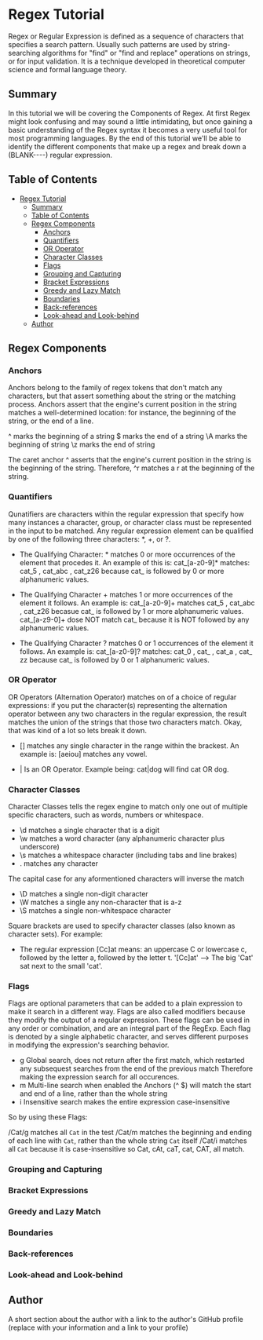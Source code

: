 # Regex Tutorial

Regex or Regular Expression is defined as a sequence of characters that specifies a search pattern. Usually such patterns are used by string-searching algorithms for "find" or "find and replace" operations on strings, or for input validation. It is a technique developed in theoretical computer science and formal language theory.

## Summary

In this tutorial we will be covering the Components of Regex. At first Regex might look confusing and may sound a little intimidating, but once gaining a basic understanding of the Regex syntax it becomes a very useful tool for most programming languages. By the end of this tutorial we'll be able to identify the different components that make up a regex and break down a (BLANK----) regular expression.

## Table of Contents

- [Regex Tutorial](#regex-tutorial)
  - [Summary](#summary)
  - [Table of Contents](#table-of-contents)
  - [Regex Components](#regex-components)
    - [Anchors](#anchors)
    - [Quantifiers](#quantifiers)
    - [OR Operator](#or-operator)
    - [Character Classes](#character-classes)
    - [Flags](#flags)
    - [Grouping and Capturing](#grouping-and-capturing)
    - [Bracket Expressions](#bracket-expressions)
    - [Greedy and Lazy Match](#greedy-and-lazy-match)
    - [Boundaries](#boundaries)
    - [Back-references](#back-references)
    - [Look-ahead and Look-behind](#look-ahead-and-look-behind)
  - [Author](#author)

## Regex Components

### Anchors
Anchors belong to the family of regex tokens that don't match any characters, but that assert something about the string or the matching process. Anchors assert that the engine's current position in the string matches a well-determined location: for instance, the beginning of the string, or the end of a line.

^ marks the beginning of a string
$ marks the end of a string
\A marks the beginning of string
\z marks the end of string

The caret anchor ^ asserts that the engine's current position in the string is the beginning of the string. Therefore, ^r matches a r at the beginning of the string.

### Quantifiers
Qunatifiers are characters within the regular expression that specify how many instances a character, group, or character class must be represented in the input to be matched. Any regular expression element can be qualified by one of the following three characters: *, +, or ?.

* The Qualifying Character: * matches 0 or more occurrences of the element that procedes it. An example of this is:
cat_[a-z0-9]* matches: cat_5 , cat_abc , cat_z26 because cat_ is followed by 0 or more alphanumeric values.

* The Qualifying Character + matches 1 or more occurrences of the element it follows. An example is:
cat_[a-z0-9]+ matches cat_5 , cat_abc , cat_z26 becasue cat_ is followed by 1 or more alphanumeric values.
cat_[a-z9-0]+ dose NOT match cat_ because it is NOT followed by any alphanumeric values.

* The Qualifying Character ? matches 0 or 1 occurrences of the element it follows. An example is:
cat_[a-z0-9]? matches: cat_0 , cat_ , cat_a , cat_ zz because cat_ is followed by 0 or 1 alphanumeric values.

### OR Operator
OR Operators (Alternation Operator) matches on of a choice of regular expressions: if you put the character(s) representing the alternation operator between any two characters in the regular expression, the result matches the union of the strings that those two characters match. Okay, that was kind of a lot so lets break it down.

* [] matches any single character in the range within the brackest. An example is:
  [aeiou] matches any vowel.

* | Is an OR Operator. Example being:
  cat|dog will find cat OR dog.


### Character Classes
Character Classes tells the regex engine to match only one out of multiple specific characters, such as words, numbers or whitespace. 

* \d matches a single character that is a digit
* \w matches a word character (any alphanumeric character plus underscore)
* \s matches a whitespace character (including tabs and line brakes)
* . matches any character
  
The capital case for any aformentioned characters will inverse the match

* \D matches a single non-digit character
* \W matches a single any non-character that is a-z
* \S matches a single non-whitespace character

Square brackets are used to specify character classes (also known as character sets). For example:

* The regular expression [Cc]at means: an uppercase C or lowercase c, followed by the letter a, followed by the letter t.
  '[Cc]at' --> The big 'Cat' sat next to the small 'cat'.


### Flags
Flags are optional parameters that can be added to a plain expression to make it search in a different way. Flags are also called modifiers because they modify the output of a regular expression. These flags can be used in any order or combination, and are an integral part of the RegExp. Each flag is denoted by a single alphabetic character, and serves different purposes in modifying the expression's searching behavior.

* g Global search, does not return after the first match, which restarted any subsequest searches from the end of the previous match Therefore making the expression search for all occurences.
* m  Multi-line search when enabled the Anchors (^ $) will match the start and end of a line, rather than the whole string
* i Insensitive search makes the entire expression case-insensitive

So by using these Flags:

/Cat/g   matches all `Cat` in the test
/Cat/m   matches the beginning and ending of each line with `Cat`, rather than the whole string `Cat` itself
/Cat/i   matches all `Cat` because it is case-insensitive so Cat, cAt, caT, cat, CAT, all match.



### Grouping and Capturing

### Bracket Expressions

### Greedy and Lazy Match

### Boundaries

### Back-references

### Look-ahead and Look-behind

## Author

A short section about the author with a link to the author's GitHub profile (replace with your information and a link to your profile)

